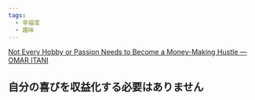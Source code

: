 ```yaml
---
tags:
  - 幸福度
  - 趣味
---
```

[Not Every Hobby or Passion Needs to Become a Money-Making Hustle — OMAR ITANI](https://www.omaritani.com/blog/dont-turn-hobbies-into-hustles)

## 自分の喜びを収益化する必要はありません


